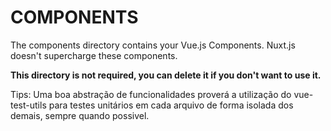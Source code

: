 # COMPONENTS

The components directory contains your Vue.js Components.
Nuxt.js doesn't supercharge these components.

**This directory is not required, you can delete it if you don't want to use it.**

Tips:
Uma boa abstração de funcionalidades proverá a utilização do vue-test-utils para testes unitários em cada arquivo de forma isolada dos demais, sempre quando possivel.
